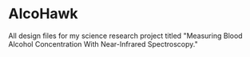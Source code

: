 # AlcoHawk
All design files for my science research project titled "Measuring Blood Alcohol Concentration With Near-Infrared Spectroscopy."
